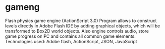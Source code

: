 gameng
======
Flash physics game engine (ActionScript 3.0) 
Program allows to construct levels directly in Adobe Flash IDE by adding graphical objects, which will be transformed to Box2D world objects. Also engine controls audio, store game progress on PC and contains all common game elements.
Technologies used: Adobe flash, ActionScript, JSON, JavaScript
